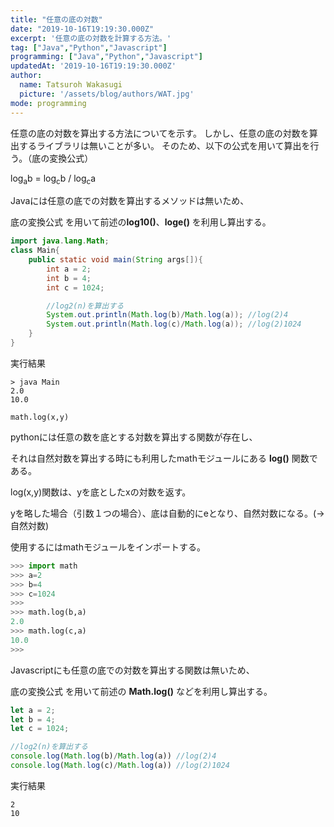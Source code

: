 ```yaml
---
title: "任意の底の対数"
date: "2019-10-16T19:19:30.000Z"
excerpt: '任意の底の対数を計算する方法。'
tag: ["Java","Python","Javascript"]
programming: ["Java","Python","Javascript"]
updatedAt: '2019-10-16T19:19:30.000Z'
author:
  name: Tatsuroh Wakasugi
  picture: '/assets/blog/authors/WAT.jpg'
mode: programming
---
```


任意の底の対数を算出する方法についてを示す。
しかし、任意の底の対数を算出するライブラリは無いことが多い。
そのため、以下の公式を用いて算出を行う。（底の変換公式）

log<sub>a</sub>b = log<sub>c</sub>b / log<sub>c</sub>a

<div class="note_content_by_programming_language" id="note_content_Java">

Javaには任意の底での対数を算出するメソッドは無いため、  

底の変換公式  を用いて前述の**log10()**、**loge()** を利用し算出する。

```java
import java.lang.Math;
class Main{
    public static void main(String args[]){
        int a = 2;
        int b = 4;
        int c = 1024;

        //log2(n)を算出する
        System.out.println(Math.log(b)/Math.log(a)); //log(2)4
        System.out.println(Math.log(c)/Math.log(a)); //log(2)1024
    }
}
```

実行結果

```
> java Main
2.0
10.0
```

</div>
<div class="note_content_by_programming_language" id="note_content_Python">

`math.log(x,y)`  

pythonには任意の数を底とする対数を算出する関数が存在し、  

それは自然対数を算出する時にも利用したmathモジュールにある **log()** 関数である。  

log(x,y)関数は、yを底としたxの対数を返す。  

yを略した場合（引数１つの場合）、底は自動的にeとなり、自然対数になる。(→自然対数)  

使用するにはmathモジュールをインポートする。    

```python
>>> import math
>>> a=2
>>> b=4
>>> c=1024
>>> 
>>> math.log(b,a) 
2.0
>>> math.log(c,a)
10.0
>>>
```

</div>
<div class="note_content_by_programming_language" id="note_content_Javascript">

Javascriptにも任意の底での対数を算出する関数は無いため、  

底の変換公式  を用いて前述の **Math.log()** などを利用し算出する。

```javascript
let a = 2;
let b = 4;
let c = 1024;

//log2(n)を算出する
console.log(Math.log(b)/Math.log(a)) //log(2)4
console.log(Math.log(c)/Math.log(a)) //log(2)1024
```

実行結果

```
2
10
```

</div>

